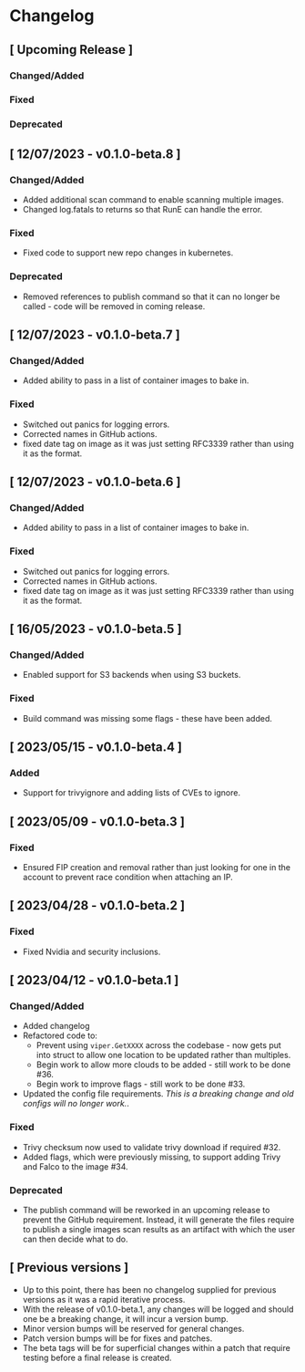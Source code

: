 # Changelog

## [ Upcoming Release ]

### Changed/Added

### Fixed

### Deprecated

## [ 12/07/2023 - v0.1.0-beta.8 ]

### Changed/Added

* Added additional scan command to enable scanning multiple images.
* Changed log.fatals to returns so that RunE can handle the error.

### Fixed
* Fixed code to support new repo changes in kubernetes.

### Deprecated

* Removed references to publish command so that it can no longer be called - code will be removed in coming release.

## [ 12/07/2023 - v0.1.0-beta.7 ]

### Changed/Added

* Added ability to pass in a list of container images to bake in.

### Fixed

* Switched out panics for logging errors.
* Corrected names in GitHub actions.
* fixed date tag on image as it was just setting RFC3339 rather than using it as the format.

## [ 12/07/2023 - v0.1.0-beta.6 ]

### Changed/Added

* Added ability to pass in a list of container images to bake in.

### Fixed

* Switched out panics for logging errors.
* Corrected names in GitHub actions.
* fixed date tag on image as it was just setting RFC3339 rather than using it as the format.

## [ 16/05/2023 - v0.1.0-beta.5 ]

### Changed/Added

* Enabled support for S3 backends when using S3 buckets.

### Fixed

* Build command was missing some flags - these have been added.

## [ 2023/05/15 - v0.1.0-beta.4 ]

### Added

* Support for trivyignore and adding lists of CVEs to ignore.

## [ 2023/05/09 - v0.1.0-beta.3 ]

### Fixed

* Ensured FIP creation and removal rather than just looking for one in the account to prevent race condition when
  attaching an IP.

## [ 2023/04/28 - v0.1.0-beta.2 ]

### Fixed

* Fixed Nvidia and security inclusions.

## [ 2023/04/12 - v0.1.0-beta.1 ]

### Changed/Added

* Added changelog
* Refactored code to:
    * Prevent using `viper.GetXXXX` across the codebase - now gets put into struct to allow one location to be updated
      rather than multiples.
    * Begin work to allow more clouds to be added - still work to be done #36.
    * Begin work to improve flags - still work to be done #33.
* Updated the config file requirements. *This is a breaking change and old configs will no longer work.*.

### Fixed

* Trivy checksum now used to validate trivy download if required #32.
* Added flags, which were previously missing, to support adding Trivy and Falco to the image #34.

### Deprecated

* The publish command will be reworked in an upcoming release to prevent the GitHub requirement. Instead, it will
  generate the files require to publish a single images scan results as an artifact with which the user can then decide
  what to do.

## [ Previous versions ]

* Up to this point, there has been no changelog supplied for previous versions as it was a rapid iterative process.
* With the release of v0.1.0-beta.1, any changes will be logged and should one be a breaking change, it will incur a
  version bump.
* Minor version bumps will be reserved for general changes.
* Patch version bumps will be for fixes and patches.
* The beta tags will be for superficial changes within a patch that require testing before a final release is created.
